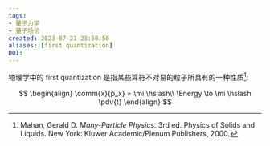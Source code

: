 ```yaml
---
tags: 
- 量子力学
- 量子场论
created: 2023-07-21 23:50:50
aliases: [first quantization]
DOI: 
---
```


物理学中的 first quantization 是指某些算符不对易的粒子所具有的一种性质[^1]:

$$
\begin{align}
\comm{x}{p_x} = \mi \hslash\\
\Energy \to \mi \hslash \pdv{t}
\end{align}
$$

[^1]: Mahan, Gerald D. _Many-Particle Physics_. 3rd ed. Physics of Solids and Liquids. New York: Kluwer Academic/Plenum Publishers, 2000.

